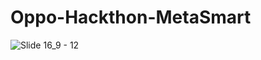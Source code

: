 # Oppo-Hackthon-MetaSmart


![Slide 16_9 - 12](https://user-images.githubusercontent.com/60665347/192161833-9f0c8e28-16c5-4081-b28d-6d180a8b9c38.png)
